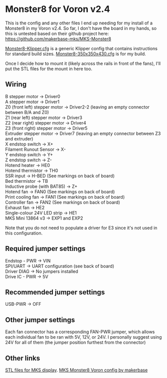 # Monster8 for Voron v2.4

This is the config and any other files I end up needing for my install
of a Monster8 in my Voron v2.4.  So far, I don't have the board in my
hands, so this is untested based on their github project here:
https://github.com/makerbase-mks/MKS-Monster8

[Monster8-Klipper.cfg](./Monster8-Klipper.cfg) is a generic Klipper config that contains instructions
for standard build sizes.
[Monster8-350x350x430.cfg](./Monster8-350x350x430.cfg) is for my build.

Once I decide how to mount it (likely across the rails in front of the fans),
I'll put the STL files for the mount in here too.

## Wiring
B stepper motor → Driver0\
A stepper motor → Driver1\
Z0 (front left) stepper motor → Driver2-2 (leaving an empty connector between B/A and Z0)\
Z1 (rear left) stepper motor → Driver3\
Z2 (rear right) stepper motor → Driver4\
Z3 (front right) stepper motor → Driver5\
Extruder stepper motor → Driver7 (leaving an empty connector between Z3 and extruder)\
X endstop switch → X+\
Filament Runout Sensor → X-\
Y endstop switch → Y+\
Z endstop switch → Z-\
Hotend heater → HE0\
Hotend thermistor → TH0\
SSR input → H-BED (See markings on back of board)\
Bed thermistor → TB\
Inductive probe (with BAT85) → Z+\
Hotend fan → FAN0 (See markings on back of board)\
Print cooling fan → FAN1 (See markings on back of board)\
Controller fan → FAN2 (See markings on back of board)\
Exhaust fan → HE2\
Single-colour 24V LED strip → HE1\
MKS Mini 13864 v3 → EXP1 and EXP2

Note that you do not need to populate a driver for E3 since it's not used in this configuration.

## Required jumper settings
Endstop - PWR → VIN\
SPI/UART → UART configuration (see back of board)\
Driver DIAG → No jumpers installed\
Drive IC - PWR → 5V

## Recommended jumper settings
USB-PWR → OFF

## Other jumper settings
Each fan connector has a corresponding FAN-PWR jumper, which allows each individual fan to be
ran with 5V, 12V, or 24V.  I personally suggest using 24V for all of them (the jumper position furthest from the connector)

## Other links
[STL files for MKS display](https://github.com/makerbase-mks/MKS-MINI12864-V3/tree/main/Voron-STL).
[MKS Monster8 Voron config by makerbase](https://github.com/makerbase-mks/MKS-Monster8/blob/main/klipper%20firmware/Voron%202.4%20config/printer.cfg)
